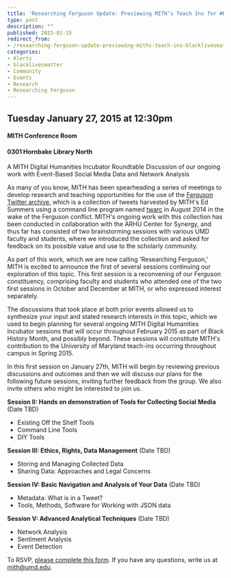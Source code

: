 ```yaml
---
title: 'Researching Ferguson Update: Previewing MITH’s Teach Ins for #BlackLivesMatter at UMD'
type: post
description: ""
published: 2015-01-15
redirect_from: 
- /researching-ferguson-update-previewing-miths-teach-ins-blacklivesmatter-umd/
categories:
- Alerts
- blacklivesmatter
- Community
- Events
- Research
- Researching Ferguson
---
```

## Tuesday January 27, 2015 at 12:30pm

#### MITH Conference Room

#### 0301 Hornbake Library North

A MITH Digital Humanities Incubator Roundtable Discussion of our ongoing work with Event-Based Social Media Data and Network Analysis

As many of you know, MITH has been spearheading a series of meetings to develop research and teaching opportunities for the use of the [Ferguson Twitter archive](http://mith.umd.edu/miths-ed-summers-discusses-ferguson-twitter-archive/), which is a collection of tweets harvested by MITH's Ed Summers using a command line program named [twarc](http://github.com/edsu/twarc) in August 2014 in the wake of the Ferguson conflict. MITH's ongoing work with this collection has been conducted in collaboration with the ARHU Center for Synergy, and thus far has consisted of two brainstorming sessions with various UMD faculty and students, where we introduced the collection and asked for feedback on its possible value and use to the scholarly community.

As part of this work, which we are now calling 'Researching Ferguson,' MITH is excited to announce the first of several sessions continuing our exploration of this topic. This first session is a reconvening of our Ferguson constituency, comprising faculty and students who attended one of the two first sessions in October and December at MITH, or who expressed interest separately.

The discussions that took place at both prior events allowed us to synthesize your input and stated research interests in this topic, which we used to begin planning for several ongoing MITH Digital Humanities Incubator sessions that will occur throughout February 2015 as part of Black History Month, and possibly beyond. These sessions will constitute MITH's contribution to the University of Maryland teach-ins occurring throughout campus in Spring 2015.

In this first session on January 27th, MITH will begin by reviewing previous discussions and outcomes and then we will discuss our plans for the following future sessions, inviting further feedback from the group. We also invite others who might be interested to join us.

**Session II: Hands on demonstration of Tools for Collecting Social Media** (Date TBD)

- Existing Off the Shelf Tools
- Command Line Tools
- DIY Tools

**Session III: Ethics, Rights, Data Management** (Date TBD)

- Storing and Managing Collected Data
- Sharing Data: Approaches and Legal Concerns

**Session IV: Basic Navigation and Analysis of Your Data** (Date TBD)

- Metadata: What is in a Tweet?
- Tools, Methods, Software for Working with JSON data

**Session V: Advanced Analytical Techniques** (Date TBD)

- Network Analysis
- Sentiment Analysis
- Event Detection

To RSVP, [please complete this form](http://docs.google.com/forms/d/128cTxCPwBUHwqPds0TSfGsDCB3LBMu9TCipP7y9wNr0/viewform). If you have any questions, write us at [mith@umd.edu](mailto:mith@umd.edu).
